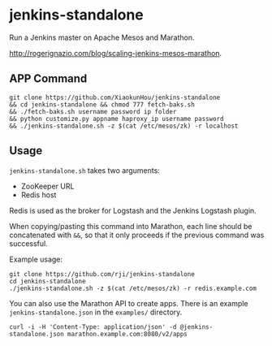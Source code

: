 # jenkins-standalone
Run a Jenkins master on Apache Mesos and Marathon.

<http://rogerignazio.com/blog/scaling-jenkins-mesos-marathon>.
## APP Command
```
git clone https://github.com/XiaokunHou/jenkins-standalone
&& cd jenkins-standalone && chmod 777 fetch-baks.sh 
&& ./fetch-baks.sh username password ip folder 
&& python customize.py appname haproxy_ip username password 
&& ./jenkins-standalone.sh -z $(cat /etc/mesos/zk) -r localhost
```

## Usage
`jenkins-standalone.sh` takes two arguments:
  - ZooKeeper URL
  - Redis host

Redis is used as the broker for Logstash and the Jenkins Logstash plugin.

When copying/pasting this command into Marathon, each line should be
concatenated with `&&`, so that it only proceeds if the previous command
was successful.

Example usage:
```
git clone https://github.com/rji/jenkins-standalone
cd jenkins-standalone
./jenkins-standalone.sh -z $(cat /etc/mesos/zk) -r redis.example.com
```

You can also use the Marathon API to create apps. There is an example
`jenkins-standalone.json` in the `examples/` directory.

```
curl -i -H 'Content-Type: application/json' -d @jenkins-standalone.json marathon.example.com:8080/v2/apps
```
